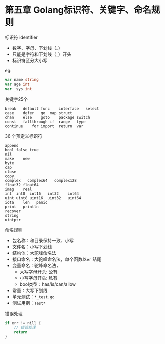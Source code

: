 # 第五章 Golang标识符、关键字、命名规则

标识符 identifier

- 数字、字母、下划线（_）
- 只能是字符和下划线（_）开头
- 标识符区分大小写

eg:

```go
var name string
var age int
var _sys int
```

关键字25个
```
break   default func    interface   select
case    defer   go  map struct
chan    else    goto    package switch
const   fallthrough if  range   type
continue    for import  return  var
```

36 个预定义标识符

```
append
bool false true
nil
make    new
byte 
cap
close 
copy  
complex   complex64   complex128  
float32 float64 
imag    real
int  int8  int16   int32    int64
uint uint8 uint16  uint32   uint64
iota    len   panic   
print   println     
recover 
string
uintptr
```

命名规则

- 包名称：和目录保持一致、小写
- 文件名：小写下划线
- 结构体：大驼峰命名法
- 接口命名：大驼峰命名法，单个函数以`er` 结尾
- 变量命名：驼峰命名法，
    - 大写字母开头: 公有
    - 小写字母开头: 私有
    - bool类型：has/is/can/allow
- 常量：大写下划线
- 单元测试：`*_test.go` 
- 测试用例：`Test*`

错误处理

```go
if err != nill {
    // 错误处理
    return 
}

```
